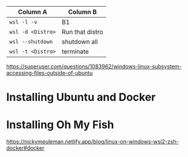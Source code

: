 
| Column A          | Column B        |
| ----------------- | --------------- |
| `wsl -l -v`       | B1              |
| `wsl -d <Distro>` | Run that distro |
| `wsl --shutdown`  | shutdown all    |
| `wsl -t <Distro>` | terminate       |


https://superuser.com/questions/1083962/windows-linux-subsystem-accessing-files-outside-of-ubuntu

# Installing Ubuntu and Docker
# Installing Oh My Fish

https://nickymeuleman.netlify.app/blog/linux-on-windows-wsl2-zsh-docker#docker